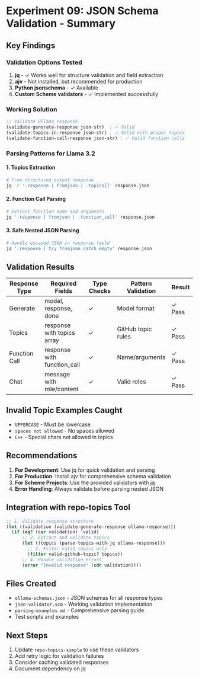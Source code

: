 # Experiment 09: JSON Schema Validation - Summary

## Key Findings

### Validation Options Tested
1. **jq** - ✓ Works well for structure validation and field extraction
2. **ajv** - Not installed, but recommended for production
3. **Python jsonschema** - ✓ Available
4. **Custom Scheme validators** - ✓ Implemented successfully

### Working Solution
```scheme
;; Validate Ollama response
(validate-generate-response json-str)  ; ✓ Valid
(validate-topics-in-response json-str) ; ✓ Valid with proper topics
(validate-function-call-response json-str) ; ✓ Valid function calls
```

### Parsing Patterns for Llama 3.2

#### 1. Topics Extraction
```bash
# From structured output response
jq -r '.response | fromjson | .topics[]' response.json
```

#### 2. Function Call Parsing
```bash
# Extract function name and arguments
jq '.response | fromjson | .function_call' response.json
```

#### 3. Safe Nested JSON Parsing
```bash
# Handle escaped JSON in response field
jq '.response | try fromjson catch empty' response.json
```

## Validation Results

| Response Type | Required Fields | Type Checks | Pattern Validation | Result |
|--------------|----------------|-------------|-------------------|---------|
| Generate | model, response, done | ✓ | Model format | ✓ Pass |
| Topics | response with topics array | ✓ | GitHub topic rules | ✓ Pass |
| Function Call | response with function_call | ✓ | Name/arguments | ✓ Pass |
| Chat | message with role/content | ✓ | Valid roles | ✓ Pass |

## Invalid Topic Examples Caught
- `UPPERCASE` - Must be lowercase
- `spaces not allowed` - No spaces allowed
- `C++` - Special chars not allowed in topics

## Recommendations

1. **For Development**: Use jq for quick validation and parsing
2. **For Production**: Install ajv for comprehensive schema validation
3. **For Scheme Projects**: Use the provided validators with jq
4. **Error Handling**: Always validate before parsing nested JSON

## Integration with repo-topics Tool

```scheme
;; 1. Validate response structure
(let ((validation (validate-generate-response ollama-response)))
  (if (eq? (car validation) 'valid)
      ;; 2. Extract and validate topics
      (let ((topics (parse-topics-with-jq ollama-response)))
        ;; 3. Filter valid topics only
        (filter valid-github-topic? topics))
      ;; 4. Handle validation errors
      (error "Invalid response" (cdr validation))))
```

## Files Created
- `ollama-schemas.json` - JSON schemas for all response types
- `json-validator.scm` - Working validation implementation
- `parsing-examples.md` - Comprehensive parsing guide
- Test scripts and examples

## Next Steps
1. Update `repo-topics-simple` to use these validators
2. Add retry logic for validation failures
3. Consider caching validated responses
4. Document dependency on jq